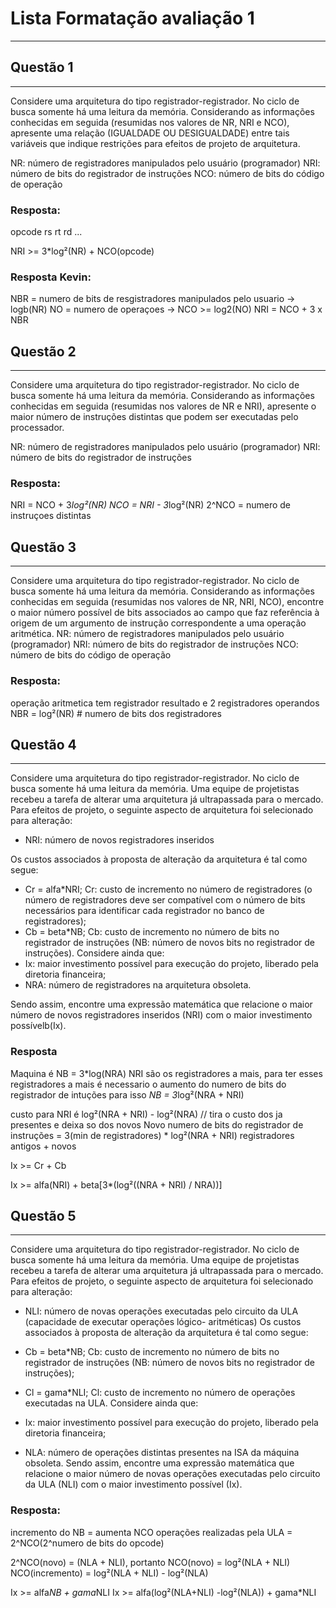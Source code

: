 # Lista Formatação avaliação 1
---

## Questão 1
---
Considere uma arquitetura do tipo registrador-registrador. No ciclo de busca somente há uma leitura da
memória. Considerando as informações conhecidas em seguida (resumidas nos valores de NR, NRI e NCO), apresente
uma relação (IGUALDADE OU DESIGUALDADE) entre tais variáveis que indique restrições para efeitos de projeto
de arquitetura.

NR: número de registradores manipulados pelo usuário (programador)
NRI: número de bits do registrador de instruções
NCO: número de bits do código de operação

### Resposta:
opcode rs rt rd ...

NRI >= 3*log²(NR) + NCO(opcode)

### Resposta Kevin:
NBR = numero de bits de resgistradores manipulados pelo usuario -> logb(NR)
NO = numero de operaçoes -> NCO >= log2(NO)
NRI = NCO + 3 x NBR


## Questão 2
---
Considere uma arquitetura do tipo registrador-registrador. No ciclo de busca somente há uma leitura da
memória. Considerando as informações conhecidas em seguida (resumidas nos valores de NR e NRI), apresente o
maior número de instruções distintas que podem ser executadas pelo processador.

NR: número de registradores manipulados pelo usuário (programador)
NRI: número de bits do registrador de instruções

### Resposta:
NRI = NCO + 3*log²(NR)
NCO = NRI - 3*log²(NR)
2^NCO = numero de instruçoes distintas

## Questão 3
---
Considere uma arquitetura do tipo registrador-registrador. No ciclo de busca somente há uma leitura da
memória. Considerando as informações conhecidas em seguida (resumidas nos valores de NR, NRI, NCO), encontre o
maior número possível de bits associados ao campo que faz referência à origem de um argumento de instrução
correspondente a uma operação aritmética.
NR: número de registradores manipulados pelo usuário (programador)
NRI: número de bits do registrador de instruções
NCO: número de bits do código de operação

### Resposta:
operação aritmetica tem registrador resultado e 2 registradores operandos
NBR = log²(NR) # numero de bits dos registradores

## Questão 4
---
Considere uma arquitetura do tipo registrador-registrador. No ciclo de busca somente há uma leitura da
memória. Uma equipe de projetistas recebeu a tarefa de alterar uma arquitetura já ultrapassada para o mercado. Para
efeitos de projeto, o seguinte aspecto de arquitetura foi selecionado para alteração:
- NRI: número de novos registradores inseridos

Os custos associados à proposta de alteração da arquitetura é tal como segue:
- Cr = alfa*NRI; Cr: custo de incremento no número de registradores (o número de registradores deve ser compatível
com o número de bits necessários para identificar cada registrador no banco de registradores);
- Cb = beta*NB; Cb: custo de incremento no número de bits no registrador de instruções (NB: número de novos bits no
registrador de instruções).
Considere ainda que:
- Ix: maior investimento possível para execução do projeto, liberado pela diretoria financeira;
- NRA: número de registradores na arquitetura obsoleta.

Sendo assim, encontre uma expressão matemática que relacione o maior número de novos registradores inseridos (NRI)
com o maior investimento possívelb(Ix).

### Resposta
Maquina é NB = 3*log(NRA) NRI são os registradores a mais, para ter esses registradores a mais é necessario o aumento do numero de bits do registrador de intuções
para isso
*NB = 3*log²(NRA + NRI)

custo para NRI é log²(NRA + NRI) - log²(NRA) // tira o custo dos ja presentes e deixa so dos novos 
Novo numero de bits do registrador de instruções = 3(min de registradores) * log²(NRA + NRI) registradores antigos + novos

Ix >= Cr + Cb

Ix >= alfa(NRI) + beta[3*(log²((NRA + NRI) / NRA))]


## Questão 5
---
Considere uma arquitetura do tipo registrador-registrador. No ciclo de busca somente há uma leitura da
memória. Uma equipe de projetistas recebeu a tarefa de alterar uma arquitetura já ultrapassada para o mercado. Para
efeitos de projeto, o seguinte aspecto de arquitetura foi selecionado para alteração:
- NLI: número de novas operações executadas pelo circuito da ULA (capacidade de executar operações lógico-
aritméticas)
Os custos associados à proposta de alteração da arquitetura é tal como segue:

- Cb = beta*NB; Cb: custo de incremento no número de bits no registrador de instruções (NB: número de novos bits no
registrador de instruções);
- Cl = gama*NLI; Cl: custo de incremento no número de operações executadas na ULA.
Considere ainda que:
- Ix: maior investimento possível para execução do projeto, liberado pela diretoria financeira;
- NLA: número de operações distintas presentes na ISA da máquina obsoleta.
Sendo assim, encontre uma expressão matemática que relacione o maior número de novas operações executadas pelo
circuito da ULA (NLI) com o maior investimento possível (Ix).

### Resposta:
incremento do NB = aumenta NCO
operações realizadas pela ULA = 2^NCO(2^numero de bits do opcode)

2^NCO(novo) = (NLA + NLI), portanto
NCO(novo) = log²(NLA + NLI)
NCO(incremento) = log²(NLA + NLI) - log²(NLA)

Ix >= alfa*NB + gama*NLI
Ix >= alfa(log²(NLA+NLI) -log²(NLA)) + gama*NLI
